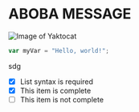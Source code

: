 # ABOBA MESSAGE
![Image of Yaktocat](https://octodex.github.com/images/yaktocat.png)
``` javascript
var myVar = "Hello, world!";
```
sdg
- [x] List syntax is required
- [x] This item is complete
- [ ] This item is not complete
